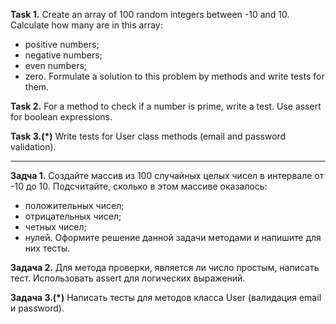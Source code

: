 **Task 1.**
Create an array of 100 random integers between -10 and 10.
Calculate how many are in this array:
- positive numbers;
- negative numbers;
- even numbers;
- zero.
  Formulate a solution to this problem by methods and write tests for them.

**Task 2.**
For a method to check if a number is prime, write a test.
Use assert for boolean expressions.

**Task 3.(*)**
Write tests for User class methods (email and password validation).

___________________________

**Задча 1.**
Создайте массив из 100 случайных целых чисел в интервале от -10 до 10.
Подсчитайте, сколько в этом массиве оказалось:
- положительных чисел;
- отрицательных чисел;
- четных чисел;
- нулей.
Оформите решение данной задачи методами и напишите для них тесты. 

**Задача 2.**
Для метода проверки, является ли число простым, написать тест.
Использовать assert для логических выражений.

**Задача 3.(*)**
Написать тесты для методов класса User (валидация email и password).
















